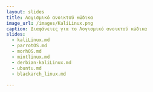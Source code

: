 ```yaml
---
layout: slides
title: Λογισμικό ανοικτού κώδικα
image_url: /images/KaliLinux.png
caption: Διαφάνειες για το Λογισμικό ανοικτού κώδικα
slides:
  - kaliLinux.md
  - parrotOS.md
  - morhOS.md
  - mintlinux.md
  - derbian-kaliLinux.md
  - ubuntu.md
  - blackarch_linux.md
  
---
```


